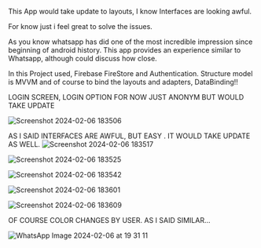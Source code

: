 This App would take update to layouts, I know Interfaces are looking awful. 

For know just i feel great to solve the issues. 



As you know whatsapp has did one of the most incredible impression since beginning of android history. This app provides an experience similar to Whatsapp, although could discuss how close. 



In this Project used, Firebase FireStore and Authentication. Structure model is MVVM and of course to bind the layouts and adapters, DataBinding!!



LOGIN SCREEN, LOGIN OPTION FOR NOW JUST ANONYM BUT WOULD TAKE UPDATE

![Screenshot 2024-02-06 183506](https://github.com/gacmalony/Whatsupp/assets/154236584/4988afa4-6730-49b2-8657-b1be938d6e31)




AS I SAID INTERFACES ARE AWFUL, BUT EASY . IT WOULD TAKE UPDATE AS WELL.
![Screenshot 2024-02-06 183517](https://github.com/gacmalony/Whatsupp/assets/154236584/3aa0a254-94ef-4a30-91c3-cd89ad9cf878)




![Screenshot 2024-02-06 183525](https://github.com/gacmalony/Whatsupp/assets/154236584/15143e1c-f57a-4ae9-9b49-df9dd7a59baa)





![Screenshot 2024-02-06 183542](https://github.com/gacmalony/Whatsupp/assets/154236584/32ea14ab-e8e5-4a74-a73a-5a4c463f797d)




![Screenshot 2024-02-06 183601](https://github.com/gacmalony/Whatsupp/assets/154236584/f372231e-8b42-4eb8-8295-af29d3fd3e13)




![Screenshot 2024-02-06 183609](https://github.com/gacmalony/Whatsupp/assets/154236584/9544fa1a-ffbb-4ae7-b0bb-3a6c83ab15b2)



OF COURSE COLOR CHANGES BY USER. AS I SAID SIMILAR...

![WhatsApp Image 2024-02-06 at 19 31 11](https://github.com/gacmalony/Whatsupp/assets/154236584/46266ae5-332f-40f2-bc40-7be5c1341976)




